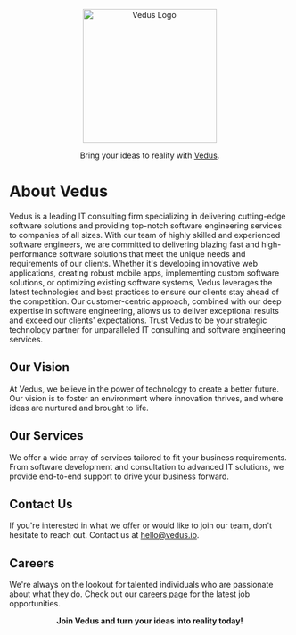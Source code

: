 <p align="center">
  <a href="https://vedus.io" target="blank"><img src="https://assets.vedus.io/brandkit/compressed/logos/vedus-horizontal-1800x477-dark.svg" width="240" alt="Vedus Logo" /></a>
</p>

<p align="center">Bring your ideas to reality with <a href="https://vedus.io" target="_blank">Vedus</a>.</p>

# About Vedus

Vedus is a leading IT consulting firm specializing in delivering cutting-edge software solutions and providing top-notch software engineering services to companies of all sizes. With our team of highly skilled and experienced software engineers, we are committed to delivering blazing fast and high-performance software solutions that meet the unique needs and requirements of our clients. Whether it's developing innovative web applications, creating robust mobile apps, implementing custom software solutions, or optimizing existing software systems, Vedus leverages the latest technologies and best practices to ensure our clients stay ahead of the competition. Our customer-centric approach, combined with our deep expertise in software engineering, allows us to deliver exceptional results and exceed our clients' expectations. Trust Vedus to be your strategic technology partner for unparalleled IT consulting and software engineering services.

## Our Vision

At Vedus, we believe in the power of technology to create a better future. Our vision is to foster an environment where innovation thrives, and where ideas are nurtured and brought to life.

## Our Services

We offer a wide array of services tailored to fit your business requirements. From software development and consultation to advanced IT solutions, we provide end-to-end support to drive your business forward.

## Contact Us

If you're interested in what we offer or would like to join our team, don't hesitate to reach out. Contact us at [hello@vedus.io](mailto:hello@vedus.io).

## Careers

We're always on the lookout for talented individuals who are passionate about what they do. Check out our [careers page](https://vedus.io/careers) for the latest job opportunities.

<p align="center">
  <b>Join Vedus and turn your ideas into reality today!</b>
</p>
